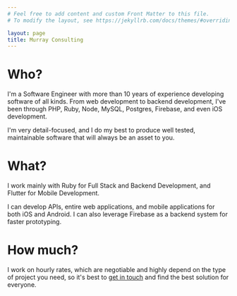 ```yaml
---
# Feel free to add content and custom Front Matter to this file.
# To modify the layout, see https://jekyllrb.com/docs/themes/#overriding-theme-defaults

layout: page
title: Murray Consulting
---
```


# Who?

I'm a Software Engineer with more than 10 years of experience developing software of all kinds. From web development to backend development, I've been through PHP, Ruby, Node, MySQL, Postgres, Firebase, and even iOS development.

I'm very detail-focused, and I do my best to produce well tested, maintainable software that will always be an asset to you.

# What?

I work mainly with Ruby for Full Stack and Backend Development, and Flutter for Mobile Development.

I can develop APIs, entire web applications, and mobile applications for both iOS and Android. I can also leverage Firebase as a backend system for faster prototyping.

# How much?

I work on hourly rates, which are negotiable and highly depend on the type of project you need, so it's best to [get in touch](/contact) and find the best solution for everyone.
